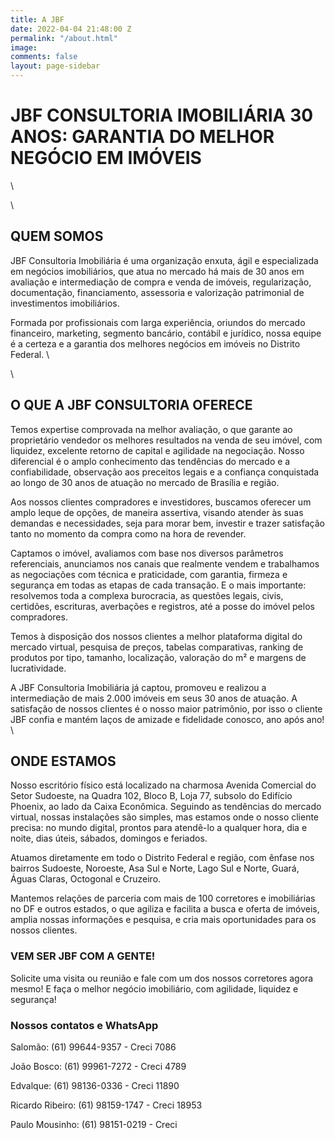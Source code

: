 ```yaml
---
title: A JBF
date: 2022-04-04 21:48:00 Z
permalink: "/about.html"
image: 
comments: false
layout: page-sidebar
---
```


# JBF CONSULTORIA IMOBILIÁRIA 30 ANOS: GARANTIA DO MELHOR NEGÓCIO EM IMÓVEIS
\

\


## QUEM SOMOS

JBF Consultoria Imobiliária é uma organização enxuta, ágil e especializada em negócios imobiliários, que atua no mercado há mais de 30 anos em avaliação e intermediação de compra e venda de imóveis, regularização, documentação, financiamento, assessoria e valorização patrimonial de investimentos imobiliários.

Formada por profissionais com larga experiência, oriundos do mercado financeiro, marketing, segmento bancário, contábil e jurídico, nossa equipe é a certeza e a garantia dos melhores negócios em imóveis no Distrito Federal.
\

\

## O QUE A JBF CONSULTORIA OFERECE

Temos expertise comprovada na melhor avaliação, o que garante ao proprietário vendedor os melhores resultados na venda de seu imóvel, com liquidez, excelente retorno de capital e agilidade na negociação. Nosso diferencial é o amplo conhecimento das tendências do mercado e a confiabilidade, observação aos preceitos legais e a confiança conquistada ao longo de 30 anos de atuação no mercado de Brasília e região.

Aos nossos clientes compradores e investidores, buscamos oferecer um amplo leque de opções, de maneira assertiva, visando atender às suas demandas e necessidades, seja para morar bem, investir e trazer satisfação tanto no momento da compra como na hora de revender.

Captamos o imóvel, avaliamos com base nos diversos parâmetros referenciais, anunciamos nos canais que realmente vendem e trabalhamos as negociações com técnica e praticidade, com garantia, firmeza e segurança em todas as etapas de cada transação. E o mais importante: resolvemos toda a complexa burocracia, as questões legais, civis, certidões, escrituras, averbações e registros, até a posse do imóvel pelos compradores.

Temos à disposição dos nossos clientes a melhor plataforma digital do mercado virtual, pesquisa de preços, tabelas comparativas, ranking de produtos por tipo, tamanho, localização, valoração do m² e margens de lucratividade.

A JBF Consultoria Imobiliária já captou, promoveu e realizou a intermediação de mais 2.000 imóveis em seus 30 anos de atuação. A satisfação de nossos clientes é o nosso maior patrimônio, por isso o cliente JBF confia e mantém laços de amizade e fidelidade conosco, ano após ano!
\\

## ONDE ESTAMOS

Nosso escritório físico está localizado na charmosa Avenida Comercial do Setor Sudoeste, na Quadra 102, Bloco B, Loja 77, subsolo do Edifício Phoenix, ao lado da Caixa Econômica. Seguindo as tendências do mercado virtual, nossas instalações são simples, mas estamos onde o nosso cliente precisa: no mundo digital, prontos para atendê-lo a qualquer hora, dia e noite, dias úteis, sábados, domingos e feriados.

Atuamos diretamente em todo o Distrito Federal e região, com ênfase nos bairros Sudoeste, Noroeste, Asa Sul e Norte, Lago Sul e Norte, Guará, Águas Claras, Octogonal e Cruzeiro.

Mantemos relações de parceria com mais de 100 corretores e imobiliárias no DF e outros estados, o que agiliza e facilita a busca e oferta de imóveis, amplia nossas informações e pesquisa, e cria mais oportunidades para os nossos clientes.

### VEM SER JBF COM A GENTE!

Solicite uma visita ou reunião e fale com um dos nossos corretores agora mesmo! E faça o melhor negócio imobiliário, com agilidade, liquidez e segurança!

### Nossos contatos e WhatsApp

Salomão: (61) 99644-9357 - Creci 7086

João Bosco: (61) 99961-7272 - Creci 4789

Edvalque: (61) 98136-0336 - Creci 11890

Ricardo Ribeiro: (61) 98159-1747 - Creci 18953

Paulo Mousinho: (61) 98151-0219 - Creci